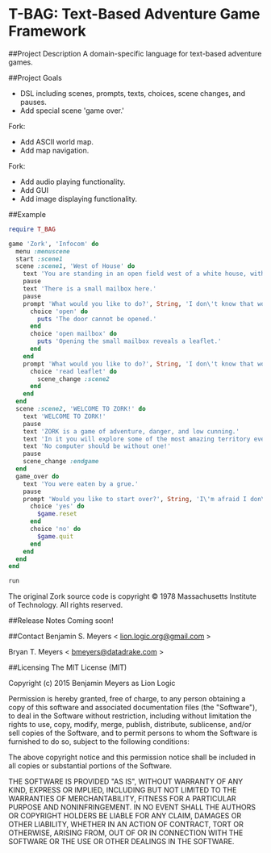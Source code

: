 # T-BAG: Text-Based Adventure Game Framework

##Project Description
A domain-specific language for text-based adventure games.

##Project Goals

* DSL including scenes, prompts, texts, choices, scene changes, and pauses.
* Add special scene 'game over.'

Fork:

* Add ASCII world map.
* Add map navigation.
 
Fork:

* Add audio playing functionality.
* Add GUI
* Add image displaying functionality.

##Example
``` ruby
require T_BAG

game 'Zork', 'Infocom' do
  menu :menuscene
  start :scene1
  scene :scene1, 'West of House' do
    text 'You are standing in an open field west of a white house, with a boarded front door.'
    pause
    text 'There is a small mailbox here.'
    pause
    prompt 'What would you like to do?', String, 'I don\'t know that word.' do
      choice 'open' do
        puts 'The door cannot be opened.'
      end
      choice 'open mailbox' do
        puts 'Opening the small mailbox reveals a leaflet.'
      end
    end
    prompt 'What would you like to do?', String, 'I don\'t know that word.' do
      choice 'read leaflet' do
        scene_change :scene2
      end
    end
  end
  scene :scene2, 'WELCOME TO ZORK!' do
    text 'WELCOME TO ZORK!'
    pause
    text 'ZORK is a game of adventure, danger, and low cunning.'
    text 'In it you will explore some of the most amazing territory ever seen by mortals.'
    text 'No computer should be without one!'
    pause
    scene_change :endgame
  end
  game_over do
    text 'You were eaten by a grue.'
    pause
    prompt 'Would you like to start over?', String, 'I\'m afraid I don\'t like that answer...' do
      choice 'yes' do
        $game.reset
      end
      choice 'no' do
        $game.quit
      end
    end
  end
end

run
```

The original Zork source code is copyright © 1978 Massachusetts Institute of Technology. All rights reserved.

##Release Notes
Coming soon!

##Contact
Benjamin S. Meyers < <lion.logic.org@gmail.com> >

Bryan T. Meyers < <bmeyers@datadrake.com> >

##Licensing
The MIT License (MIT)

Copyright (c) 2015 Benjamin Meyers as Lion Logic

Permission is hereby granted, free of charge, to any person obtaining a copy
of this software and associated documentation files (the "Software"), to deal
in the Software without restriction, including without limitation the rights
to use, copy, modify, merge, publish, distribute, sublicense, and/or sell
copies of the Software, and to permit persons to whom the Software is
furnished to do so, subject to the following conditions:

The above copyright notice and this permission notice shall be included in all
copies or substantial portions of the Software.

THE SOFTWARE IS PROVIDED "AS IS", WITHOUT WARRANTY OF ANY KIND, EXPRESS OR
IMPLIED, INCLUDING BUT NOT LIMITED TO THE WARRANTIES OF MERCHANTABILITY,
FITNESS FOR A PARTICULAR PURPOSE AND NONINFRINGEMENT. IN NO EVENT SHALL THE
AUTHORS OR COPYRIGHT HOLDERS BE LIABLE FOR ANY CLAIM, DAMAGES OR OTHER
LIABILITY, WHETHER IN AN ACTION OF CONTRACT, TORT OR OTHERWISE, ARISING FROM,
OUT OF OR IN CONNECTION WITH THE SOFTWARE OR THE USE OR OTHER DEALINGS IN THE
SOFTWARE.
